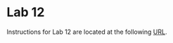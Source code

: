 # Lab 12

Instructions for Lab 12 are located at the following [URL](https://byu-cpe.github.io/ecen323/labs/lab-12/).
